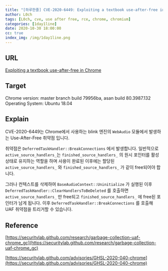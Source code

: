```yaml
---
title: "[하루한줄] CVE-2020-6449: Exploiting a textbook use-after-free in Chrome"
author: L0ch
tags: [L0ch, cve, use after free, rce, chrome, chromium]
categories: [1day1line]
date: 2020-10-30 18:00:00
cc: true
index_img: /img/1day1line.png
---
```


## URL
[Exploiting a textbook use-after-free in Chrome](https://securitylab.github.com/research/CVE-2020-6449-exploit-chrome-uaf)



## Target
Chrome version: master branch build 79956ba, asan build 80.3987.132 Operating System: Ubuntu 18.04



## Explain
CVE-2020-6449는 Chrome에서 사용하는 blink 엔진의 `WebAudio` 모듈에서 발생하는 Use-After-Free 취약점 입니다. 

취약점은 `DeferredTaskHandler::BreakConnections` 에서 발생합니다. 일반적으로 `active_source_handlers_`는 `finished_source_handlers_` 의 원시 포인터를 활성 상태로 유지하는 역할을 하며 사용이 완료된 이후에는 할당된 `active_source_handlers_` 와 `finished_source_handlers_` 가 같이 free되어야 합니다.

그러나 컨텍스트를 삭제하여 `BaseAudioContext::Uninitialize` 가 실행된 이후 `DeferredTaskHandler::ClearHandlersToBeDeleted` 를 호출하면 `active_source_handlers_` 만 free되고 `finished_source_handlers_` 에 free된 포인터가 남게 됩니다. 이후 `DeferredTaskHandler::BreakConnections` 를 호출해 UAF 취약점을 트리거할 수 있습니다.



## Reference
[https://securitylab.github.com/research/garbage-collection-uaf-chrome_gc](https://securitylab.github.com/research/garbage-collection-uaf-chrome_gc)

[https://securitylab.github.com/advisories/GHSL-2020-040-chrome](https://securitylab.github.com/advisories/GHSL-2020-040-chrome)

